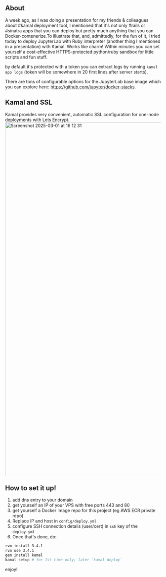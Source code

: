 
## About

A week ago, as I was doing a presentation for my friends & colleagues about #kamal deployment tool, I mentioned that it's not only #rails or #sinatra apps that you can deploy but pretty much anything that you can Docker-contenerize.To illustrate that, and, admittedly, for the fun of it, I tried today to deploy JupyterLab with Ruby interpreter (another thing I mentioned in a presentation) with Kamal. Works like charm! Within minutes you can set yourself a cost-effective HTTPS-protected python/ruby sandbox for little scripts and fun stuff.

by default it's protected with a token you can extract logs by running `kamal app logs` (token will be somewhere in 20 first lines after server starts).

There are tons of configurable options for the JupyterLab base image which you can explore here: https://github.com/jupyter/docker-stacks.

## Kamal and SSL
Kamal provides very convenient, automatic SSL configuration for one-node deployments with Lets Encrypt.
<img width="1138" alt="Screenshot 2025-03-01 at 16 12 31" src="https://github.com/user-attachments/assets/5c933c8e-674d-4856-ae03-1fa6eaff44f8" />

## How to set it up!

1. add dns entry to your domain
2. get yourself an IP of your VPS with free ports 443 and 80
3. get yourself a Docker image repo for this project (eg AWS ECR private repo)
4. Replace IP and host in `config/deploy.yml`
5. configure SSH connection details (user/cert) in `ssh` key of the `deploy.yml`
6. Once that's done, do:

```bash
rvm install 3.4.1
rvm use 3.4.1
gem install kamal
kamal setup # for 1st time only; later `kamal deploy`
```

enjoy!
